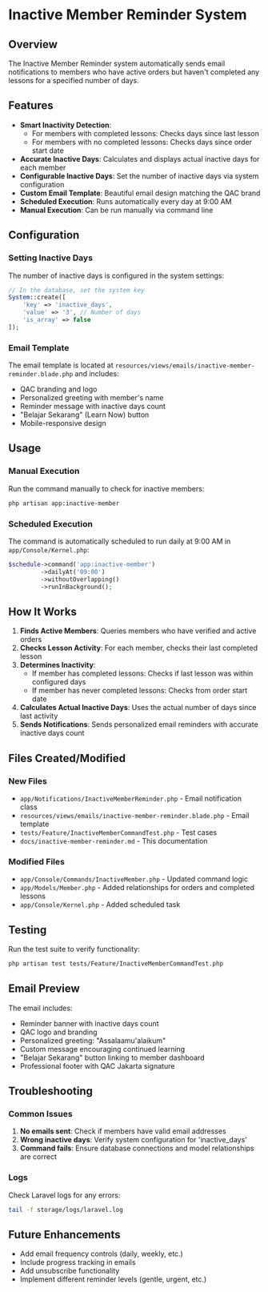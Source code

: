 # Inactive Member Reminder System

## Overview

The Inactive Member Reminder system automatically sends email notifications to members who have active orders but haven't completed any lessons for a specified number of days.

## Features

- **Smart Inactivity Detection**: 
  - For members with completed lessons: Checks days since last lesson
  - For members with no completed lessons: Checks days since order start date
- **Accurate Inactive Days**: Calculates and displays actual inactive days for each member
- **Configurable Inactive Days**: Set the number of inactive days via system configuration
- **Custom Email Template**: Beautiful email design matching the QAC brand
- **Scheduled Execution**: Runs automatically every day at 9:00 AM
- **Manual Execution**: Can be run manually via command line

## Configuration

### Setting Inactive Days

The number of inactive days is configured in the system settings:

```php
// In the database, set the system key
System::create([
    'key' => 'inactive_days',
    'value' => '3', // Number of days
    'is_array' => false
]);
```

### Email Template

The email template is located at `resources/views/emails/inactive-member-reminder.blade.php` and includes:

- QAC branding and logo
- Personalized greeting with member's name
- Reminder message with inactive days count
- "Belajar Sekarang" (Learn Now) button
- Mobile-responsive design

## Usage

### Manual Execution

Run the command manually to check for inactive members:

```bash
php artisan app:inactive-member
```

### Scheduled Execution

The command is automatically scheduled to run daily at 9:00 AM in `app/Console/Kernel.php`:

```php
$schedule->command('app:inactive-member')
         ->dailyAt('09:00')
         ->withoutOverlapping()
         ->runInBackground();
```

## How It Works

1. **Finds Active Members**: Queries members who have verified and active orders
2. **Checks Lesson Activity**: For each member, checks their last completed lesson
3. **Determines Inactivity**: 
   - If member has completed lessons: Checks if last lesson was within configured days
   - If member has never completed lessons: Checks from order start date
4. **Calculates Actual Inactive Days**: Uses the actual number of days since last activity
5. **Sends Notifications**: Sends personalized email reminders with accurate inactive days count

## Files Created/Modified

### New Files
- `app/Notifications/InactiveMemberReminder.php` - Email notification class
- `resources/views/emails/inactive-member-reminder.blade.php` - Email template
- `tests/Feature/InactiveMemberCommandTest.php` - Test cases
- `docs/inactive-member-reminder.md` - This documentation

### Modified Files
- `app/Console/Commands/InactiveMember.php` - Updated command logic
- `app/Models/Member.php` - Added relationships for orders and completed lessons
- `app/Console/Kernel.php` - Added scheduled task

## Testing

Run the test suite to verify functionality:

```bash
php artisan test tests/Feature/InactiveMemberCommandTest.php
```

## Email Preview

The email includes:
- Reminder banner with inactive days count
- QAC logo and branding
- Personalized greeting: "Assalaamu'alaikum"
- Custom message encouraging continued learning
- "Belajar Sekarang" button linking to member dashboard
- Professional footer with QAC Jakarta signature

## Troubleshooting

### Common Issues

1. **No emails sent**: Check if members have valid email addresses
2. **Wrong inactive days**: Verify system configuration for 'inactive_days'
3. **Command fails**: Ensure database connections and model relationships are correct

### Logs

Check Laravel logs for any errors:
```bash
tail -f storage/logs/laravel.log
```

## Future Enhancements

- Add email frequency controls (daily, weekly, etc.)
- Include progress tracking in emails
- Add unsubscribe functionality
- Implement different reminder levels (gentle, urgent, etc.)
